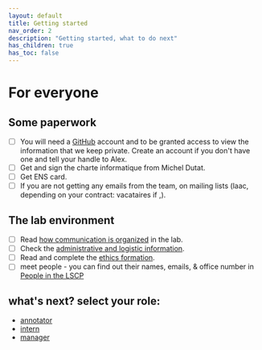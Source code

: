 ```yaml
---
layout: default
title: Getting started
nav_order: 2
description: "Getting started, what to do next"
has_children: true
has_toc: false
---
```


# For everyone

## Some paperwork

- [ ] You will need a [GitHub](https://github.com) account and to be granted access to view the information that we keep private. Create an account if you don't have one and tell your handle to Alex.
- [ ] Get and sign the charte informatique from Michel Dutat.
- [ ] Get ENS card.
- [ ] If you are not getting any emails from the team,  on mailing lists (laac, depending on your contract: vacataires if ,).

## The lab environment

- [ ] Read [how communication is organized](./communication) in the lab.
- [ ] Check the [administrative and logistic information](./logistics).
- [ ] Read and complete the [ethics formation](./ethics).
- [ ] meet people - you can find out their names, emails, & office number in 
[People in the LSCP](https://docs.google.com/spreadsheets/d/1-e8knsDx-rcT-nSBc66jt5cV6788EMgOjDpw8wzcfe4/edit#gid=1013895259)

## what's next? select your role:

- [annotator](./getting-started/annotators)
- [intern](./getting-started/interns)
- [manager](./getting-started/managers)

<!--- Scripts that are required for this specific page. It won't be displayed. Keep that section after all markdown.
-->
<!--- Enables the checkboxes-->
<script>
var inp = document.getElementsByTagName("input");
for (var i = 0; i < inp.length; i++) {
    if ( inp[i].type == "checkbox" ) {
        inp[i].disabled=false;
    }
}
</script>